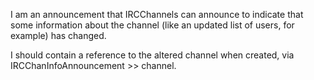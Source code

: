 I am an announcement that IRCChannels can announce to indicate 
that some information about the channel (like an updated list of
users, for example) has changed.
  
I should contain a reference to the altered channel when created, 
via IRCChanInfoAnnouncement >> channel.
